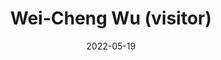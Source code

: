 ---
layout: person # Do not modify
title: "Wei-Cheng Wu (visitor)"  # Your full name
picture: "wcwu" # The name of your picture file without the .jpg extension
otheremail: "wwu_at_isi.edu"
position: "Intern" # Your position, i.e. either "Intern", "PhD Student", "Postdoc" or "Tenured Researcher"
topic: "My research focuses on computer security, specifically binary program analysis and fuzzing" # For interns, PhD students and postdocs, briefly describe your research topic (tenured researchers should remove this line)
website: "https://steel.isi.edu/members/weicheng/" # The URL of your personal website if you have one, otherwise remove the line
linkedin: "https://www.linkedin.com/in/wei-cheng-wu-spencer/" # The URL of your Linkedin page if you have one, otherwise remove the line
categories: people # Do not modify
date: 2022-05-19
redirect_from: /people/1970/01/01/uroz.html # Do not modify
---